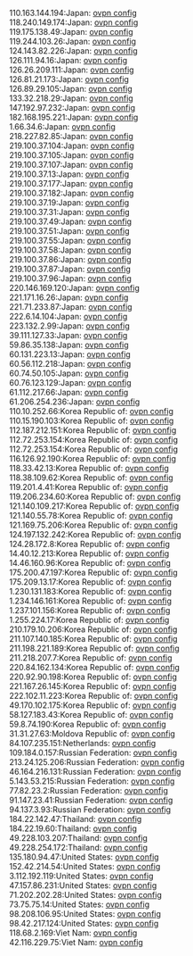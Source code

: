 110.163.144.194:Japan: [ovpn config](vpn/110_163_144_194.ovpn)  
118.240.149.174:Japan: [ovpn config](vpn/118_240_149_174.ovpn)  
119.175.138.49:Japan: [ovpn config](vpn/119_175_138_49.ovpn)  
119.244.103.26:Japan: [ovpn config](vpn/119_244_103_26.ovpn)  
124.143.82.226:Japan: [ovpn config](vpn/124_143_82_226.ovpn)  
126.111.94.16:Japan: [ovpn config](vpn/126_111_94_16.ovpn)  
126.26.209.111:Japan: [ovpn config](vpn/126_26_209_111.ovpn)  
126.81.21.173:Japan: [ovpn config](vpn/126_81_21_173.ovpn)  
126.89.29.105:Japan: [ovpn config](vpn/126_89_29_105.ovpn)  
133.32.218.29:Japan: [ovpn config](vpn/133_32_218_29.ovpn)  
147.192.97.232:Japan: [ovpn config](vpn/147_192_97_232.ovpn)  
182.168.195.221:Japan: [ovpn config](vpn/182_168_195_221.ovpn)  
1.66.34.6:Japan: [ovpn config](vpn/1_66_34_6.ovpn)  
218.227.82.85:Japan: [ovpn config](vpn/218_227_82_85.ovpn)  
219.100.37.104:Japan: [ovpn config](vpn/219_100_37_104.ovpn)  
219.100.37.105:Japan: [ovpn config](vpn/219_100_37_105.ovpn)  
219.100.37.107:Japan: [ovpn config](vpn/219_100_37_107.ovpn)  
219.100.37.13:Japan: [ovpn config](vpn/219_100_37_13.ovpn)  
219.100.37.177:Japan: [ovpn config](vpn/219_100_37_177.ovpn)  
219.100.37.182:Japan: [ovpn config](vpn/219_100_37_182.ovpn)  
219.100.37.19:Japan: [ovpn config](vpn/219_100_37_19.ovpn)  
219.100.37.31:Japan: [ovpn config](vpn/219_100_37_31.ovpn)  
219.100.37.49:Japan: [ovpn config](vpn/219_100_37_49.ovpn)  
219.100.37.51:Japan: [ovpn config](vpn/219_100_37_51.ovpn)  
219.100.37.55:Japan: [ovpn config](vpn/219_100_37_55.ovpn)  
219.100.37.58:Japan: [ovpn config](vpn/219_100_37_58.ovpn)  
219.100.37.86:Japan: [ovpn config](vpn/219_100_37_86.ovpn)  
219.100.37.87:Japan: [ovpn config](vpn/219_100_37_87.ovpn)  
219.100.37.96:Japan: [ovpn config](vpn/219_100_37_96.ovpn)  
220.146.169.120:Japan: [ovpn config](vpn/220_146_169_120.ovpn)  
221.171.16.26:Japan: [ovpn config](vpn/221_171_16_26.ovpn)  
221.71.233.87:Japan: [ovpn config](vpn/221_71_233_87.ovpn)  
222.6.14.104:Japan: [ovpn config](vpn/222_6_14_104.ovpn)  
223.132.2.99:Japan: [ovpn config](vpn/223_132_2_99.ovpn)  
39.111.127.33:Japan: [ovpn config](vpn/39_111_127_33.ovpn)  
59.86.35.138:Japan: [ovpn config](vpn/59_86_35_138.ovpn)  
60.131.223.13:Japan: [ovpn config](vpn/60_131_223_13.ovpn)  
60.56.112.218:Japan: [ovpn config](vpn/60_56_112_218.ovpn)  
60.74.50.105:Japan: [ovpn config](vpn/60_74_50_105.ovpn)  
60.76.123.129:Japan: [ovpn config](vpn/60_76_123_129.ovpn)  
61.112.217.66:Japan: [ovpn config](vpn/61_112_217_66.ovpn)  
61.206.254.236:Japan: [ovpn config](vpn/61_206_254_236.ovpn)  
110.10.252.66:Korea Republic of: [ovpn config](vpn/110_10_252_66.ovpn)  
110.15.190.103:Korea Republic of: [ovpn config](vpn/110_15_190_103.ovpn)  
112.187.212.151:Korea Republic of: [ovpn config](vpn/112_187_212_151.ovpn)  
112.72.253.154:Korea Republic of: [ovpn config](vpn/112_72_253_154.ovpn)  
112.72.253.154:Korea Republic of: [ovpn config](vpn/112_72_253_154.ovpn)  
116.126.92.190:Korea Republic of: [ovpn config](vpn/116_126_92_190.ovpn)  
118.33.42.13:Korea Republic of: [ovpn config](vpn/118_33_42_13.ovpn)  
118.38.109.62:Korea Republic of: [ovpn config](vpn/118_38_109_62.ovpn)  
119.201.4.41:Korea Republic of: [ovpn config](vpn/119_201_4_41.ovpn)  
119.206.234.60:Korea Republic of: [ovpn config](vpn/119_206_234_60.ovpn)  
121.140.109.217:Korea Republic of: [ovpn config](vpn/121_140_109_217.ovpn)  
121.140.55.78:Korea Republic of: [ovpn config](vpn/121_140_55_78.ovpn)  
121.169.75.206:Korea Republic of: [ovpn config](vpn/121_169_75_206.ovpn)  
124.197.132.242:Korea Republic of: [ovpn config](vpn/124_197_132_242.ovpn)  
124.28.172.8:Korea Republic of: [ovpn config](vpn/124_28_172_8.ovpn)  
14.40.12.213:Korea Republic of: [ovpn config](vpn/14_40_12_213.ovpn)  
14.46.160.96:Korea Republic of: [ovpn config](vpn/14_46_160_96.ovpn)  
175.200.47.197:Korea Republic of: [ovpn config](vpn/175_200_47_197.ovpn)  
175.209.13.17:Korea Republic of: [ovpn config](vpn/175_209_13_17.ovpn)  
1.230.131.183:Korea Republic of: [ovpn config](vpn/1_230_131_183.ovpn)  
1.234.146.161:Korea Republic of: [ovpn config](vpn/1_234_146_161.ovpn)  
1.237.101.156:Korea Republic of: [ovpn config](vpn/1_237_101_156.ovpn)  
1.255.224.17:Korea Republic of: [ovpn config](vpn/1_255_224_17.ovpn)  
210.179.10.206:Korea Republic of: [ovpn config](vpn/210_179_10_206.ovpn)  
211.107.140.185:Korea Republic of: [ovpn config](vpn/211_107_140_185.ovpn)  
211.198.221.189:Korea Republic of: [ovpn config](vpn/211_198_221_189.ovpn)  
211.218.207.7:Korea Republic of: [ovpn config](vpn/211_218_207_7.ovpn)  
220.84.162.134:Korea Republic of: [ovpn config](vpn/220_84_162_134.ovpn)  
220.92.90.198:Korea Republic of: [ovpn config](vpn/220_92_90_198.ovpn)  
221.167.26.145:Korea Republic of: [ovpn config](vpn/221_167_26_145.ovpn)  
222.102.11.223:Korea Republic of: [ovpn config](vpn/222_102_11_223.ovpn)  
49.170.102.175:Korea Republic of: [ovpn config](vpn/49_170_102_175.ovpn)  
58.127.183.43:Korea Republic of: [ovpn config](vpn/58_127_183_43.ovpn)  
59.8.74.190:Korea Republic of: [ovpn config](vpn/59_8_74_190.ovpn)  
31.31.27.63:Moldova Republic of: [ovpn config](vpn/31_31_27_63.ovpn)  
84.107.235.151:Netherlands: [ovpn config](vpn/84_107_235_151.ovpn)  
109.184.0.157:Russian Federation: [ovpn config](vpn/109_184_0_157.ovpn)  
213.24.125.206:Russian Federation: [ovpn config](vpn/213_24_125_206.ovpn)  
46.164.216.131:Russian Federation: [ovpn config](vpn/46_164_216_131.ovpn)  
5.143.53.215:Russian Federation: [ovpn config](vpn/5_143_53_215.ovpn)  
77.82.23.2:Russian Federation: [ovpn config](vpn/77_82_23_2.ovpn)  
91.147.23.41:Russian Federation: [ovpn config](vpn/91_147_23_41.ovpn)  
94.137.3.93:Russian Federation: [ovpn config](vpn/94_137_3_93.ovpn)  
184.22.142.47:Thailand: [ovpn config](vpn/184_22_142_47.ovpn)  
184.22.19.60:Thailand: [ovpn config](vpn/184_22_19_60.ovpn)  
49.228.103.207:Thailand: [ovpn config](vpn/49_228_103_207.ovpn)  
49.228.254.172:Thailand: [ovpn config](vpn/49_228_254_172.ovpn)  
135.180.94.47:United States: [ovpn config](vpn/135_180_94_47.ovpn)  
152.42.214.54:United States: [ovpn config](vpn/152_42_214_54.ovpn)  
3.112.192.119:United States: [ovpn config](vpn/3_112_192_119.ovpn)  
47.157.86.231:United States: [ovpn config](vpn/47_157_86_231.ovpn)  
71.202.202.28:United States: [ovpn config](vpn/71_202_202_28.ovpn)  
73.75.75.14:United States: [ovpn config](vpn/73_75_75_14.ovpn)  
98.208.106.95:United States: [ovpn config](vpn/98_208_106_95.ovpn)  
98.42.217.124:United States: [ovpn config](vpn/98_42_217_124.ovpn)  
118.68.2.169:Viet Nam: [ovpn config](vpn/118_68_2_169.ovpn)  
42.116.229.75:Viet Nam: [ovpn config](vpn/42_116_229_75.ovpn)  
